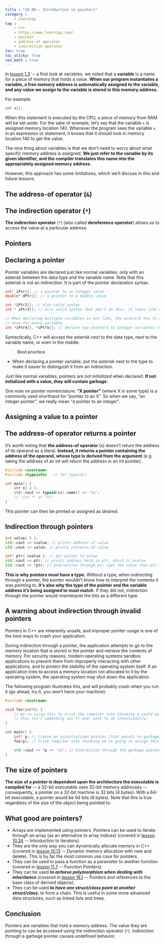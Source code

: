 ```yaml
---
title : "10.08 — Introduction to pointers"
category :
    - LearnCpp
tag : 
    - C++
    - https://www.learncpp.com/
    - pointer
    - address-of operator
    - indirection operator
toc: true  
toc_sticky: true 
use_math : true
---
```




In [lesson 1.3](https://www.learncpp.com/cpp-tutorial/introduction-to-objects-and-variables/) -- a first look at variables, we noted that a **variable** is a name for a piece of memory that holds a value. **When our program instantiates a variable, a free memory address is automatically assigned to the variable, and any value we assign to the variable is stored in this memory address.**

For example:

```c++
int x{};
```

When this statement is executed by the CPU, a piece of memory from RAM will be set aside. For the sake of example, let’s say that the variable `x` is assigned memory location 140. Whenever the program sees the variable `x` in an expression or statement, it knows that it should look in memory location 140 to get the value.

The nice thing about variables is that we don’t need to worry about what specific memory address is assigned. **We just refer to the variable by its given identifier, and the compiler translates this name into the appropriately assigned memory address.**

However, this approach has some limitations, which we’ll discuss in this and future lessons.

## The address-of operator (`&`)


## The indirection operator (`*`)

**The indirection operator** (`*`) (also called **dereference operator**) allows us to access the value at a particular address:


## Pointers


## Declaring a pointer

Pointer variables are declared just like normal variables, only with an asterisk between the data type and the variable name. Note that this asterisk is not an indirection. It is part of the pointer declaration syntax.

```c++
int* iPtr{}; // a pointer to an integer value
double* dPtr{}; // a pointer to a double value

int *iPtr2{}; // also valid syntax
int * iPtr3{}; // also valid syntax (but don't do this, it looks like multiplication)

// When declaring multiple variables in one line, the asterisk has to appear
// once for every variable.
int *iPtr4{}, *iPtr5{}; // declare two pointers to integer variables (not recommended)
```

Syntactically, C++ will accept the asterisk next to the data type, next to the variable name, or even in the middle.

>**Best practice**  
- When declaring a pointer variable, put the asterisk next to the type to make it easier to distinguish it from an indirection.

Just like normal variables, pointers are *not initialized* when declared. **If not initialized with a value, they will contain garbage.**

One note on pointer nomenclature: **“X pointer”** (where X is some type) is a commonly used shorthand for “pointer to an X”. So when we say, “an integer pointer”, we really mean “a pointer to an integer”.


## Assigning a value to a pointer


## The address-of operator returns a pointer

It’s worth noting that **the address-of operator** (`&`) doesn’t return the address of its operand as a literal. **Instead, it returns a pointer containing the address of the operand, whose type is derived from the argument** (e.g. taking the address of an int will return the address in an int pointer).

```c++
#include <iostream>
#include <typeinfo>   // for typeid()

int main() {
	int x{ 4 };
	std::cout << typeid(&x).name() << '\n';
    // "int *" or "Pi"
}
```

This pointer can then be printed or assigned as desired.


## Indirection through pointers

```c++
int value{ 5 };
std::cout << &value; // prints address of value
std::cout << value; // prints contents of value

int* ptr{ &value }; // ptr points to value
std::cout << ptr; // prints address held in ptr, which is &value
std::cout << *ptr; // Indirection through ptr (get the value that ptr is pointing to)
```

**This is why pointers must have a type.** Without a type, when indirecting through a pointer, the pointer wouldn’t know how to interpret the contents it was pointing to. **It’s also why the type of the pointer and the variable address it’s being assigned to must match.** If they did not, indirection through the pointer would misinterpret the bits as a different type.


## A warning about indirection through invalid pointers

Pointers in C++ are inherently unsafe, and improper pointer usage is one of the best ways to crash your application.

During indirection through a pointer, the application attempts to go to the memory location that is stored in the pointer and retrieve the contents of memory. For security reasons, modern operating systems sandbox applications to prevent them from improperly interacting with other applications, and to protect the stability of the operating system itself. If an application tries to access a memory location not allocated to it by the operating system, the operating system may shut down the application.

The following program illustrates this, and will probably crash when you run it (go ahead, try it, you won’t harm your machine):

```c++
#include <iostream>

void foo(int*&) {
    // We're using this to trick the compiler into thinking p could be modified, so it won't complain about p being uninitialized.
    // This isn't something you'll ever want to do intentionally.
}

int main() {
    int* p; // Create an uninitialized pointer (that points to garbage)
    foo(p); // Trick compiler into thinking we're going to assign this a valid value

    std::cout << *p << '\n'; // Indirection through the garbage pointer
}
```

## The size of pointers

**The size of a pointer is dependent upon the architecture the executable is compiled for** -- a 32-bit executable uses 32-bit memory addresses -- consequently, a pointer on a 32-bit machine is 32 bits (4 bytes). With a 64-bit executable, a pointer would be 64 bits (8 bytes). Note that this is true regardless of the size of the object being pointed to:


## What good are pointers?

- Arrays are implemented using pointers. Pointers can be used to iterate through an array (as an alternative to array indices) (covered in [lesson 10.24](https://www.learncpp.com/cpp-tutorial/introduction-to-iterators/) -- Introduction to iterators).
- They are the only way you can dynamically allocate memory in C++ (covered in [lesson 10.13](https://www.learncpp.com/cpp-tutorial/dynamic-memory-allocation-with-new-and-delete/) -- Dynamic memory allocation with new and delete). This is by far the most common use case for pointers.
- They can be used to pass a function as a parameter to another function (covered in [lesson 11.7](https://www.learncpp.com/cpp-tutorial/function-pointers/) -- Function Pointers).
- They can be used ***to achieve polymorphism when dealing with inheritance*** (covered in [lesson 18.1](https://www.learncpp.com/cpp-tutorial/pointers-and-references-to-the-base-class-of-derived-objects/) -- Pointers and references to the base class of derived objects).
- They can be used ***to have one struct/class point at another struct/class***, to form a chain. This is useful in some more advanced data structures, such as linked lists and trees.


## Conclusion

Pointers are variables that hold a memory address. The value they are pointing to can be accessed using the indirection operator (`*`). Indirection through a garbage pointer causes undefined behavior.

